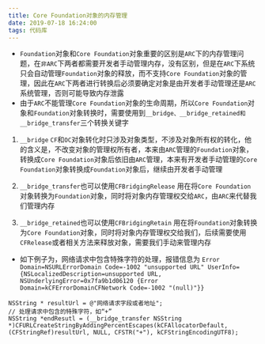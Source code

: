 ```yaml
---
title: Core Foundation对象的内存管理
date: 2019-07-18 16:24:00
tags: 代码库
---
```


* `Foundation`对象和`Core Foundation`对象重要的区别是`ARC`下的内存管理问题，在`非ARC`下两者都需要开发者手动管理内存，没有区别，但是在`ARC`下系统只会自动管理`Foundation`对象的释放，而不支持`Core Foundation`对象的管理，因此在`ARC`下两者进行转换后必须要确定对象是由开发者手动管理还是`ARC`系统管理，否则可能导致内存泄露
* 由于`ARC`不能管理`Core Foundation`对象的生命周期，所以`Core Foundation`对象和`Foundation`对象转换时，需要使用到`__bridge、__bridge_retained和__bridge_transfer`三个转换关键字

1. `__bridge`
`CF`和`OC`对象转化时只涉及对象类型，不涉及对象所有权的转化，他的含义是，不改变对象的管理权所有者，本来由`ARC`管理的`Foundation`对象，转换成`Core Foundation`对象后依旧由`ARC`管理，本来有开发者手动管理的`Core Foundation`对象转换成`Foundation`对象后，继续由开发者手动管理

2. `__bridge_transfer`也可以使用`CFBridgingRelease`
用在将`Core Foundation`对象转换为`Foundation`对象，同时将对象内存管理权交给`ARC`，由`ARC`来代替我们管理内存

3. `__bridge_retained`也可以使用`CFBridgingRetain`
用在将`Foundation`对象转换为`Core Foundation`对象，同时将对象内存管理权交给我们，后续需要使用`CFRelease`或者相关方法来释放对象，需要我们手动来管理内存

* 如下例子为，网络请求中包含特殊字符的处理，报错信息为
`Error Domain=NSURLErrorDomain Code=-1002 "unsupported URL" UserInfo={NSLocalizedDescription=unsupported URL, NSUnderlyingError=0x7fa9b1d06120 {Error Domain=kCFErrorDomainCFNetwork Code=-1002 "(null)"}}`
```
NSString * resultUrl = @"网络请求字段或者地址";
// 处理请求中包含的特殊字符，如“+”
NSString *endResutl = (__bridge_transfer NSString *)CFURLCreateStringByAddingPercentEscapes(kCFAllocatorDefault, (CFStringRef)resultUrl, NULL, CFSTR("+"), kCFStringEncodingUTF8);
```
